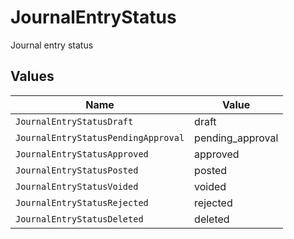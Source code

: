# JournalEntryStatus

Journal entry status


## Values

| Name                                | Value                               |
| ----------------------------------- | ----------------------------------- |
| `JournalEntryStatusDraft`           | draft                               |
| `JournalEntryStatusPendingApproval` | pending_approval                    |
| `JournalEntryStatusApproved`        | approved                            |
| `JournalEntryStatusPosted`          | posted                              |
| `JournalEntryStatusVoided`          | voided                              |
| `JournalEntryStatusRejected`        | rejected                            |
| `JournalEntryStatusDeleted`         | deleted                             |
